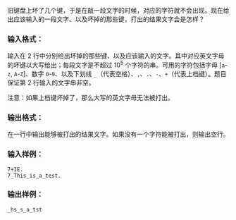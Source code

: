 <!-- Title
旧键盘打字 (20)
-->
旧键盘上坏了几个键，于是在敲一段文字的时候，对应的字符就不会出现。现在给出应该输入的一段文字、以及坏掉的那些键，打出的结果文字会是怎样？

### 输入格式：

输入在 2 行中分别给出坏掉的那些键、以及应该输入的文字。其中对应英文字母的坏键以大写给出；每段文字是不超过 $10^5$ 个字符的串。可用的字符包括字母
[`a`-`z`, `A`-`Z`]、数字 `0`-`9`、以及下划线 `_`（代表空格）、`,`、`.`、`-`、`+`（代表上档键）。题目保证第 2
行输入的文字串非空。

注意：如果上档键坏掉了，那么大写的英文字母无法被打出。

### 输出格式：

在一行中输出能够被打出的结果文字。如果没有一个字符能被打出，则输出空行。

### 输入样例：

    
    
    7+IE.
    7_This_is_a_test.
    

### 输出样例：

    
    
    _hs_s_a_tst
    

